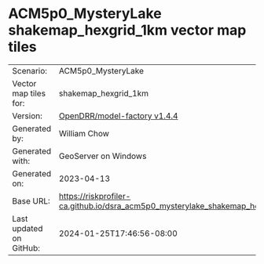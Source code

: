 # ACM5p0_MysteryLake shakemap_hexgrid_1km vector map tiles

|    			|			|
| --------------------- | --------------------- |
| Scenario:		| ACM5p0_MysteryLake		|
| Vector map tiles for:	| shakemap_hexgrid_1km		|
| Version:		| [OpenDRR/model-factory v1.4.4](https://github.com/OpenDRR/model-factory/releases/tag/v1.4.4)	|
| Generated by:		| William Chow	|
| Generated with:	| GeoServer on Windows	|
| Generated on:		| 2023-04-13	|
| Base URL:		| <https://riskprofiler-ca.github.io/dsra_acm5p0_mysterylake_shakemap_hexgrid_1km/> |
| Last updated on GitHub: | 2024-01-25T17:46:56-08:00 |
